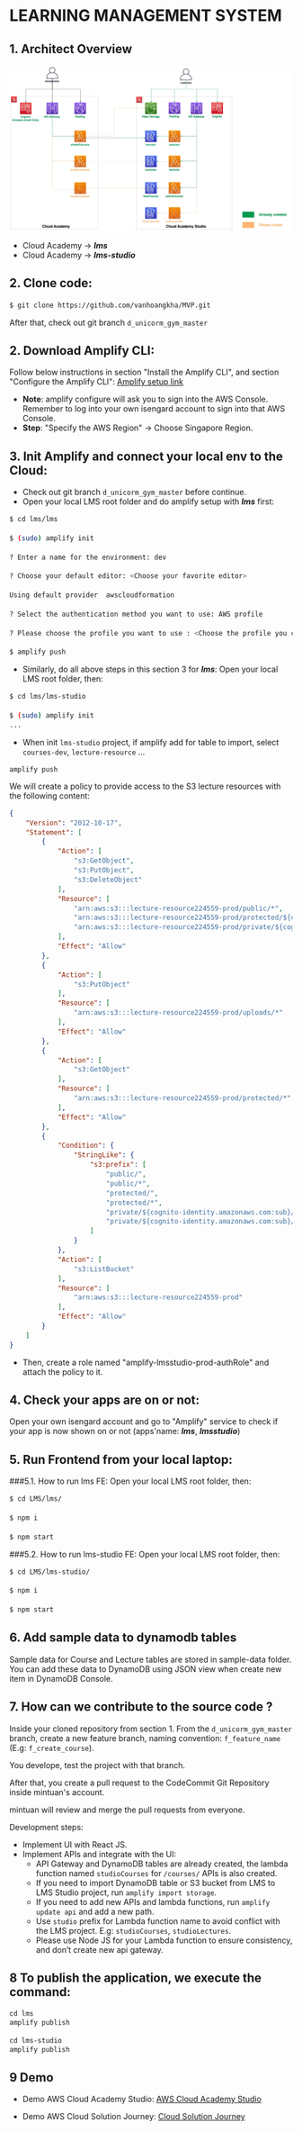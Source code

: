 # LEARNING MANAGEMENT SYSTEM

## 1. Architect Overview
![architect](images/LMS.jpg)
- Cloud Academy -> ***lms***
- Cloud Academy -> ***lms-studio***
## 2. Clone code:
```bash
$ git clone https://github.com/vanhoangkha/MVP.git
```

After that, check out git branch ```d_unicorm_gym_master```

## 2. Download Amplify CLI:  
Follow below instructions in section "Install the Amplify CLI", and section "Configure the Amplify CLI": 
[Amplify setup link](https://docs.amplify.aws/cli/start/install/#configure-the-amplify-cli)
* **Note**: amplify configure will ask you to sign into the AWS Console. Remember to log into your own isengard account to sign into that AWS Console.
* **Step**: "Specify the AWS Region" -> Choose Singapore Region.

## 3. Init Amplify and connect your local env to the Cloud:
- Check out git branch ```d_unicorm_gym_master``` before continue.
- Open your local LMS root folder and do amplify setup with ***lms*** first:
```bash
$ cd lms/lms

$ (sudo) amplify init

? Enter a name for the environment: dev

? Choose your default editor: <Choose your favorite editor>

Using default provider  awscloudformation

? Select the authentication method you want to use: AWS profile

? Please choose the profile you want to use : <Choose the profile you created in Configure the Amplify CLI from section 2. Download Amplify CLI>

$ amplify push
```

- Similarly, do all above steps in this section 3 for ***lms***:
Open your local LMS root folder, then:
```bash
$ cd lms/lms-studio

$ (sudo) amplify init
...
```
- When init ```lms-studio``` project, if amplify add for table to import, select ```courses-dev```, ```lecture-resource``` ...

```
amplify push
```

We will create a policy to provide access to the S3 lecture resources with the following content:

```json
{
    "Version": "2012-10-17",
    "Statement": [
        {
            "Action": [
                "s3:GetObject",
                "s3:PutObject",
                "s3:DeleteObject"
            ],
            "Resource": [
                "arn:aws:s3:::lecture-resource224559-prod/public/*",
                "arn:aws:s3:::lecture-resource224559-prod/protected/${cognito-identity.amazonaws.com:sub}/*",
                "arn:aws:s3:::lecture-resource224559-prod/private/${cognito-identity.amazonaws.com:sub}/*"
            ],
            "Effect": "Allow"
        },
        {
            "Action": [
                "s3:PutObject"
            ],
            "Resource": [
                "arn:aws:s3:::lecture-resource224559-prod/uploads/*"
            ],
            "Effect": "Allow"
        },
        {
            "Action": [
                "s3:GetObject"
            ],
            "Resource": [
                "arn:aws:s3:::lecture-resource224559-prod/protected/*"
            ],
            "Effect": "Allow"
        },
        {
            "Condition": {
                "StringLike": {
                    "s3:prefix": [
                        "public/",
                        "public/*",
                        "protected/",
                        "protected/*",
                        "private/${cognito-identity.amazonaws.com:sub}/",
                        "private/${cognito-identity.amazonaws.com:sub}/*"
                    ]
                }
            },
            "Action": [
                "s3:ListBucket"
            ],
            "Resource": [
                "arn:aws:s3:::lecture-resource224559-prod"
            ],
            "Effect": "Allow"
        }
    ]
}
```

- Then, create a role named "amplify-lmsstudio-prod-authRole" and attach the policy to it.

## 4. Check your apps are on or not:
Open your own isengard account and go to "Amplify" service to check if your app is now shown on or not (apps'name:  ***lms***, ***lmsstudio***)   

## 5. Run Frontend  from your local laptop:
###5.1. How to run lms FE:
Open your local LMS root folder, then:
```bash
$ cd LMS/lms/

$ npm i

$ npm start
```

###5.2. How to run lms-studio FE:
Open your local LMS root folder, then:
```bash
$ cd LMS/lms-studio/

$ npm i

$ npm start
```

## 6. Add sample data to dynamodb tables
Sample data for Course and Lecture tables are stored in sample-data folder.
You can add these data to DynamoDB using JSON view when create new item in DynamoDB Console.

## 7. How can we contribute to the source code ?
Inside your cloned repository from section 1. From the ```d_unicorm_gym_master``` branch, create a new feature branch, naming convention: ```f_feature_name``` (E.g: ```f_create_course```).

You develope, test the project with that branch.

After that, you create a pull request to the CodeCommit Git Repository inside mintuan's account.

mintuan will review and merge the pull requests from everyone.

Development steps:
- Implement UI with React JS.
- Implement APIs and integrate with the UI:
    - API Gateway and DynamoDB tables are already created, the lambda function named ```studioCourses``` for ```/courses/``` APIs is also created.
    - If you need to import DynamoDB table or S3 bucket from LMS to LMS Studio project, run ```amplify import storage```.
    - If you need to add new APIs and lambda functions, run ```amplify update api``` and add a new path.
    - Use ```studio``` prefix for Lambda function name to avoid conflict with the LMS project. E.g: ```studioCourses```, ```studioLectures```.
    - Please use Node JS for your Lambda function to ensure consistency, and don’t create new api gateway.


## 8 To publish the application, we execute the command:

```
cd lms
amplify publish

cd lms-studio
amplify publish

```

## 9 Demo

- Demo AWS Cloud Academy Studio: [AWS Cloud Academy Studio](https://prod.d3pussyvi8sdx8.amplifyapp.com/#/management/myLectures)

- Demo AWS Cloud Solution Journey: [Cloud Solution Journey](https://prod.dfd4pjr0efrj8.amplifyapp.com/)
